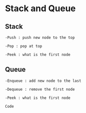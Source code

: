 # Stack and Queue

## Stack 

    -Push : push new node to the top

    -Pop : pop at top 

    -Peek : what is the first node

## Queue

    -Enqueue : add new node to the last

    -Dequeue : remove the first node 

    -Peek : what is the first node

`Code`
